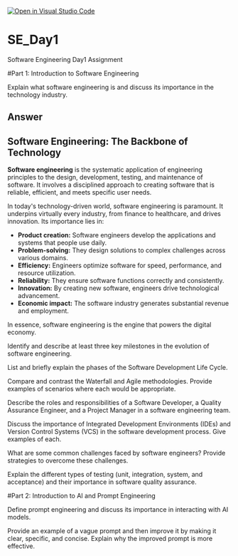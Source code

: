 [![Open in Visual Studio Code](https://classroom.github.com/assets/open-in-vscode-2e0aaae1b6195c2367325f4f02e2d04e9abb55f0b24a779b69b11b9e10269abc.svg)](https://classroom.github.com/online_ide?assignment_repo_id=15544718&assignment_repo_type=AssignmentRepo)
# SE_Day1
Software Engineering Day1 Assignment

#Part 1: Introduction to Software Engineering

Explain what software engineering is and discuss its importance in the technology industry.

## Answer

## Software Engineering: The Backbone of Technology

**Software engineering** is the systematic application of engineering principles to the design, development, testing, and maintenance of software. It involves a disciplined approach to creating software that is reliable, efficient, and meets specific user needs.

In today's technology-driven world, software engineering is paramount. It underpins virtually every industry, from finance to healthcare, and drives innovation. Its importance lies in:

* **Product creation:** Software engineers develop the applications and systems that people use daily.
* **Problem-solving:** They design solutions to complex challenges across various domains.
* **Efficiency:** Engineers optimize software for speed, performance, and resource utilization.
* **Reliability:** They ensure software functions correctly and consistently.
* **Innovation:** By creating new software, engineers drive technological advancement.
* **Economic impact:** The software industry generates substantial revenue and employment.

In essence, software engineering is the engine that powers the digital economy.



Identify and describe at least three key milestones in the evolution of software engineering.


List and briefly explain the phases of the Software Development Life Cycle.


Compare and contrast the Waterfall and Agile methodologies. Provide examples of scenarios where each would be appropriate.


Describe the roles and responsibilities of a Software Developer, a Quality Assurance Engineer, and a Project Manager in a software engineering team.


Discuss the importance of Integrated Development Environments (IDEs) and Version Control Systems (VCS) in the software development process. Give examples of each.


What are some common challenges faced by software engineers? Provide strategies to overcome these challenges.


Explain the different types of testing (unit, integration, system, and acceptance) and their importance in software quality assurance.


#Part 2: Introduction to AI and Prompt Engineering


Define prompt engineering and discuss its importance in interacting with AI models.


Provide an example of a vague prompt and then improve it by making it clear, specific, and concise. Explain why the improved prompt is more effective.
